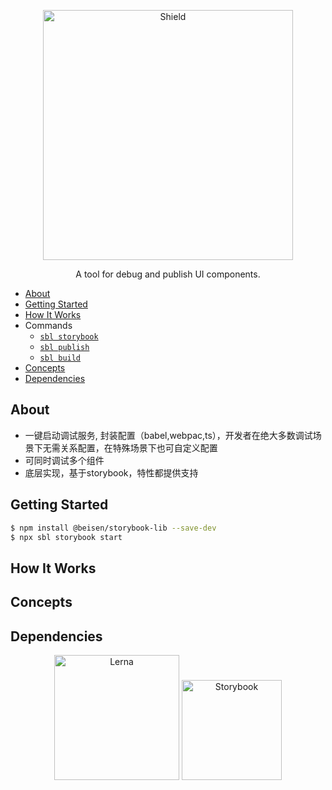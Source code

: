 
<p align="center">
  <img alt="Shield" src="http://lc-cj3ctxdw.cn-n1.lcfile.com/baf8019f3a541823d42a.png" height="400px" with="700px" />
</p>

<p align="center">
  A tool for debug and publish UI components.
</p>

* [About](#about)
* [Getting Started](#getting-started)
* [How It Works](#how-it-works)
* Commands
  - [`sbl storybook`](./src/commands/storybook#readme)
  - [`sbl publish`](./src/commands/publish#readme)
  - [`sbl build`](./src/commands/build#readme)
* [Concepts](#concepts)
* [Dependencies](#dependencies)


## About

* 一键启动调试服务, 封装配置（babel,webpac,ts），开发者在绝大多数调试场景下无需关系配置，在特殊场景下也可自定义配置
* 可同时调试多个组件
* 底层实现，基于storybook，特性都提供支持

## Getting Started

```sh
$ npm install @beisen/storybook-lib --save-dev
$ npx sbl storybook start
```

## How It Works

## Concepts

## Dependencies
<p align="center">
  <img alt="Lerna" src="http://lc-cj3ctxdw.cn-n1.lcfile.com/e6180c4dca55ac0e6d24.png" height="200px" with="250px" />
  <img alt="Storybook" src="http://lc-cj3ctxdw.cn-n1.lcfile.com/6dd894cd5e025fdbff2d.png" height="160px" with="210px" />
</p>
